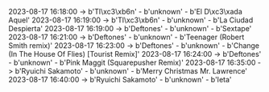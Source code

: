 2023-08-17 16:18:00 -> b'Tl\xc3\xb6n' - b'unknown' - b'El D\xc3\xada Aquel'
2023-08-17 16:19:00 -> b'Tl\xc3\xb6n' - b'unknown' - b'La Ciudad Despierta'
2023-08-17 16:19:00 -> b'Deftones' - b'unknown' - b'Sextape'
2023-08-17 16:21:00 -> b'Deftones' - b'unknown' - b'Teenager (Robert Smith remix)'
2023-08-17 16:23:00 -> b'Deftones' - b'unknown' - b'Change (In The House Of Flies) [Tourist Remix]'
2023-08-17 16:24:00 -> b'Deftones' - b'unknown' - b'Pink Maggit (Squarepusher Remix)'
2023-08-17 16:35:00 -> b'Ryuichi Sakamoto' - b'unknown' - b'Merry Christmas Mr. Lawrence'
2023-08-17 16:40:00 -> b'Ryuichi Sakamoto' - b'unknown' - b'Ieta'
